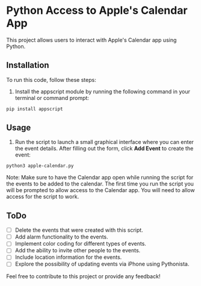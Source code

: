 # Python Access to Apple's Calendar App

This project allows users to interact with Apple's Calendar app using Python.

## Installation

To run this code, follow these steps:

1. Install the appscript module by running the following command in your terminal or command prompt:

```zsh
pip install appscript
```

## Usage

1. Run the script to launch a small graphical interface where you can enter the event details. After filling out the form, click **Add Event** to create the event:

```zsh
python3 apple-calendar.py
```

Note: Make sure to have the Calendar app open while running the script for the events to be added to the calendar. The first time you run the script you will be prompted to allow access to the Calendar app. You will need to allow access for the script to work.

## ToDo

- [ ] Delete the events that were created with this script.
- [ ] Add alarm functionality to the events.
- [ ] Implement color coding for different types of events.
- [ ] Add the ability to invite other people to the events.
- [ ] Include location information for the events.
- [ ] Explore the possibility of updating events via iPhone using Pythonista.

Feel free to contribute to this project or provide any feedback!
